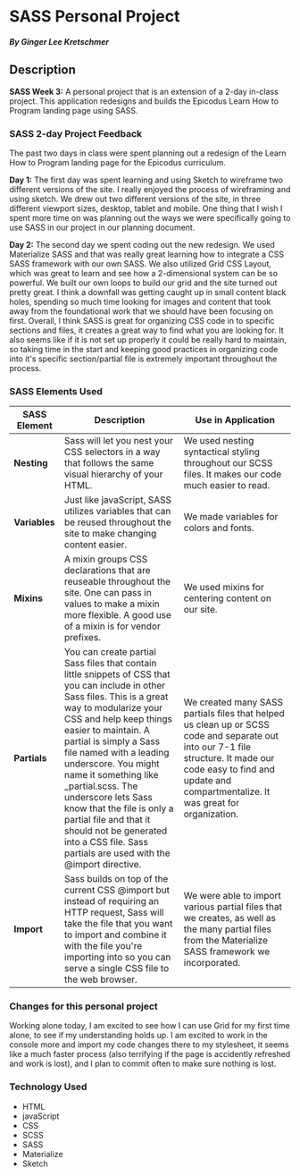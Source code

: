 # SASS Personal Project

#### _By **Ginger Lee Kretschmer**_

## Description

**SASS Week 3:** A personal project that is an extension of a 2-day in-class project. This application redesigns and builds the Epicodus Learn How to Program landing page using SASS.

### SASS 2-day Project Feedback
The past two days in class were spent planning out a redesign of the Learn How to Program landing page for the Epicodus curriculum.

**Day 1:** The first day was spent learning and using Sketch to wireframe two different versions of the site. I really enjoyed the process of wireframing and using sketch. We drew out two different versions of the site, in three different viewport sizes, desktop, tablet and mobile. One thing that I wish I spent more time on was planning out the ways we were specifically going to use SASS in our project in our planning document.

**Day 2:** The second day we spent coding out the new redesign. We used Materialize SASS and that was really great learning how to integrate a CSS SASS framework with our own SASS. We also utilized Grid CSS Layout, which was great to learn and see how a 2-dimensional system can be so powerful. We built our own loops to build our grid and the site turned out pretty great. I think a downfall was getting caught up in small content black holes, spending so much time looking for images and content that took away from the foundational work that we should have been focusing on first. Overall, I think SASS is great for organizing CSS code in to specific sections and files, it creates a great way to find what you are looking for. It also seems like if it is not set up properly it could be really hard to maintain, so taking time in the start and keeping good practices in organizing code into it's specific section/partial file is extremely important throughout the process.

### SASS Elements Used

| SASS Element      |   Description    |  Use in Application   |
|------------|-------------|--------------|
|**Nesting**|Sass will let you nest your CSS selectors in a way that follows the same visual hierarchy of your HTML. | We used nesting syntactical styling throughout our SCSS files. It makes our code much easier to read.|
| **Variables** | Just like javaScript, SASS utilizes variables that can be reused throughout the site to make changing content easier. | We made variables for colors and fonts.|
|**Mixins** | A mixin groups CSS declarations that are reuseable throughout the site. One can pass in values to make a mixin more flexible. A good use of a mixin is for vendor prefixes. | We used mixins for centering content on our site.|
|**Partials**| You can create partial Sass files that contain little snippets of CSS that you can include in other Sass files. This is a great way to modularize your CSS and help keep things easier to maintain. A partial is simply a Sass file named with a leading underscore. You might name it something like _partial.scss. The underscore lets Sass know that the file is only a partial file and that it should not be generated into a CSS file. Sass partials are used with the @import directive.| We created many SASS partials files that helped us clean up or SCSS code and separate out into our 7-1 file structure. It made our code easy to find and update and compartmentalize. It was great for organization.
|**Import** | Sass builds on top of the current CSS @import but instead of requiring an HTTP request, Sass will take the file that you want to import and combine it with the file you're importing into so you can serve a single CSS file to the web browser. | We were able to import various partial files that we creates, as well as the many partial files from the Materialize SASS framework we incorporated.|

### Changes for this personal project
Working alone today, I am excited to see how I can use Grid for my first time alone, to see if my understanding holds up. I am excited to work in the console more and import my code changes there to my stylesheet, it seems like a much faster process (also terrifying if the page is accidently refreshed and work is lost), and I plan to commit often to make sure nothing is lost.

### Technology Used
* HTML
* javaScript
* CSS
* SCSS
* SASS
* Materialize
* Sketch
